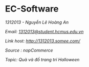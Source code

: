 # EC-Software

*1312013 - Nguyễn Lê Hoàng An*

*Email: 1312013@student.hcmus.edu.vn*

*Link host: http://1312013.somee.com/*

*Source : nopCommerce*

*Topic: Quà và đồ trang trí Halloween*
